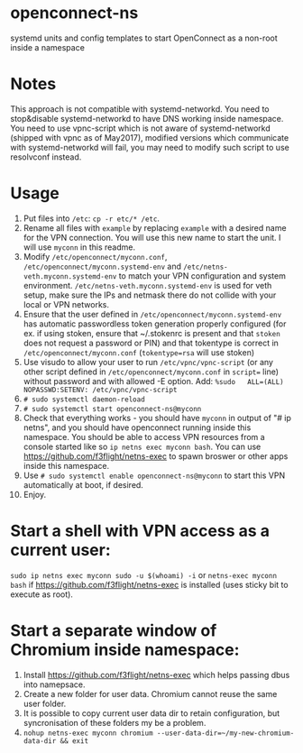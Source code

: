 # openconnect-ns
systemd units and config templates to start OpenConnect as a non-root inside a namespace

# Notes
This approach is not compatible with systemd-networkd. You need to stop&disable systemd-networkd to have DNS working inside namespace. You need to use vpnc-script which is not aware of systemd-networkd (shipped with vpnc as of May2017), modified versions which communicate with systemd-networkd will fail, you may need to modify such script to use resolvconf instead.

# Usage
1. Put files into `/etc`: `cp -r etc/* /etc`.
2. Rename all files with `example` by replacing `example` with a desired name for the VPN connection. You will use this new name to start the unit. I will use `myconn` in this readme.
3. Modify `/etc/openconnect/myconn.conf`, `/etc/openconnect/myconn.systemd-env` and `/etc/netns-veth.myconn.systemd-env` to match your VPN configuration and system environment. `/etc/netns-veth.myconn.systemd-env` is used for veth setup, make sure the IPs and netmask there do not collide with your local or VPN networks.
4. Ensure that the user defined in `/etc/openconnect/myconn.systemd-env` has automatic passwordless token generation properly configured (for ex. if using stoken, ensure that ~/.stokenrc is present and that `stoken` does not request a password or PIN) and that tokentype is correct in `/etc/openconnect/myconn.conf` (`tokentype=rsa` will use stoken)
5. Use visudo to allow your user to run `/etc/vpnc/vpnc-script` (or any other script defined in `/etc/openconnect/myconn.conf` in `script=` line) without password and with allowed -E option. Add: `%sudo   ALL=(ALL) NOPASSWD:SETENV: /etc/vpnc/vpnc-script`
6. `# sudo systemctl daemon-reload`
7. `# sudo systemctl start openconnect-ns@myconn`
8. Check that everything works - you should have `myconn` in output of "# ip netns", and you should have openconnect running inside this namespace. You should be able to access VPN resources from a console started like so `ip netns exec myconn bash`. You can use https://github.com/f3flight/netns-exec to spawn broswer or other apps inside this namespace.
9. Use `# sudo systemctl enable openconnect-ns@myconn` to start this VPN automatically at boot, if desired.
10. Enjoy.

# Start a shell with VPN access as a current user:
`sudo ip netns exec myconn sudo -u $(whoami) -i`
or
`netns-exec myconn bash` if https://github.com/f3flight/netns-exec is installed (uses sticky bit to execute as root).

# Start a separate window of Chromium inside namespace:
1. Install https://github.com/f3flight/netns-exec which helps passing dbus into namepsace.
2. Create a new folder for user data. Chromium cannot reuse the same user folder.
3. It is possible to copy current user data dir to retain configuration, but syncronisation of these folders my be a problem.
4. `nohup netns-exec myconn chromium --user-data-dir=~/my-new-chromium-data-dir && exit`
